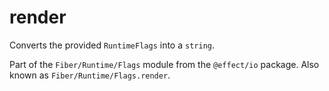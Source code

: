 # render

Converts the provided `RuntimeFlags` into a `string`.

Part of the `Fiber/Runtime/Flags` module from the `@effect/io` package. Also known as `Fiber/Runtime/Flags.render`.
